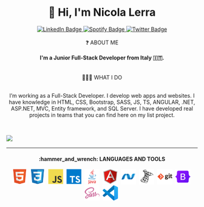 


 
 
<div align="center">
 



 
  <h1>🖖 Hi, I'm Nicola Lerra</h1>
 



<div align="center">
 
  <div id="badges">
    <a href="https://it.linkedin.com/in/nicola-lerra?trk=profile-badge">
      <img src="https://img.shields.io/badge/LinkedIn-blue?style=for-the-badge&logo=linkedin&logoColor=white" alt="LinkedIn Badge"/>
    </a>
    <a href="https://open.spotify.com/artist/2BqtjD2UOOyTm4KUlAyKfJ?si=MfKrGUPcSvSZsOs-k-_IiA">
     <img src="https://img.shields.io/badge/Spotify-green?style=for-the-badge&logo=spotigy&logoColor=white" alt="Spotify Badge"/>
    </a>
    <a href="https://twitter.com/NicolaLerra">
     <img src="https://img.shields.io/badge/Twitter-blue?style=for-the-badge&logo=twitter&logoColor=white" alt="Twitter Badge"/>
   </a>
  </div>
  <br>
 ❓ ABOUT ME <br> <br>
  <strong>I'm a Junior Full-Stack Developer from Italy 🇮🇹.</strong> <br> <br> <br>
</div>
</div>





<div align="center">
 🧑🏻‍💻 WHAT I DO <br> <br>
  
 I’m working as a Full-Stack Developer. I develop web apps and websites. I have knowledge in HTML, CSS, Bootstrap, SASS, JS, TS, ANGULAR, .NET, ASP.NET, MVC, Entity framework, and SQL Server. I have developed real projects in teams that you can find here on my list project.

<br>
 <div align="left"> 
  
   ![](https://komarev.com/ghpvc/?username=N1XIL9&color=red)
  
 </div>
 
<div align="center">
 <hr>
<h4> :hammer_and_wrench: LANGUAGES AND TOOLS </h4>
</div>



<div>
  <img src="https://github.com/devicons/devicon/blob/master/icons/html5/html5-original.svg" title="Html5" alt="hmlt" width="40" height="40"/>&nbsp;
  <img src="https://github.com/devicons/devicon/blob/master/icons/css3/css3-original.svg" title="CSS" alt="CSS" width="40" height="40"/>&nbsp;
  <img src="https://github.com/devicons/devicon/blob/master/icons/javascript/javascript-original.svg" title="JS" alt="Js" width="40" height="40"/>&nbsp;
  <img src="https://github.com/devicons/devicon/blob/master/icons/typescript/typescript-original.svg" title="Typescript" alt="Ts" width="40" height="40"/>&nbsp;
  <img src="https://github.com/devicons/devicon/blob/master/icons/java/java-original-wordmark.svg" title="Java" alt="Java" width="40" height="40"/>&nbsp;
  <img src="https://github.com/devicons/devicon/blob/master/icons/angularjs/angularjs-original.svg" title="Angular" alt="angular" width="40"    height="40"/>&nbsp;
  <img src="https://github.com/devicons/devicon/blob/master/icons/dot-net/dot-net-original.svg" title="Dot-Net" alt="dot-net" width="40" height="40"/>&nbsp;
  <img src="https://github.com/devicons/devicon/blob/master/icons/microsoftsqlserver/microsoftsqlserver-plain.svg" title="SQL" alt="Sass" width="40" height="40"/>&nbsp;
  <img src="https://github.com/devicons/devicon/blob/master/icons/git/git-original-wordmark.svg" title="Git" alt="Git" width="40" height="40"/>&nbsp;
 <img src="https://github.com/devicons/devicon/blob/master/icons/bootstrap/bootstrap-original.svg" title="Bootstrap" alt="bootstrap" width="40" height="40"/>&nbsp;
  <img src="https://github.com/devicons/devicon/blob/master/icons/sass/sass-original.svg" title="SASS" alt="Sass" width="40" height="40"/>&nbsp;
  <img src="https://github.com/devicons/devicon/blob/master/icons/vscode/vscode-original.svg" title="VsCode" alt="VsCore" width="40" height="40"/>&nbsp;
</div>
  
  



<!---
N1XIL9/N1XIL9 is a ✨ special ✨ repository because its `README.md` (this file) appears on your GitHub profile.
You can click the Preview link to take a look at your changes.
--->
